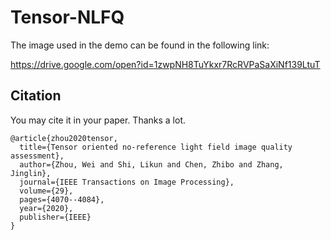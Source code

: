 # Tensor-NLFQ
The image used in the demo can be found in the following link:

https://drive.google.com/open?id=1zwpNH8TuYkxr7RcRVPaSaXiNf139LtuT

## Citation
You may cite it in your paper. Thanks a lot.

```
@article{zhou2020tensor,
  title={Tensor oriented no-reference light field image quality assessment},
  author={Zhou, Wei and Shi, Likun and Chen, Zhibo and Zhang, Jinglin},
  journal={IEEE Transactions on Image Processing},
  volume={29},
  pages={4070--4084},
  year={2020},
  publisher={IEEE}
}
```

